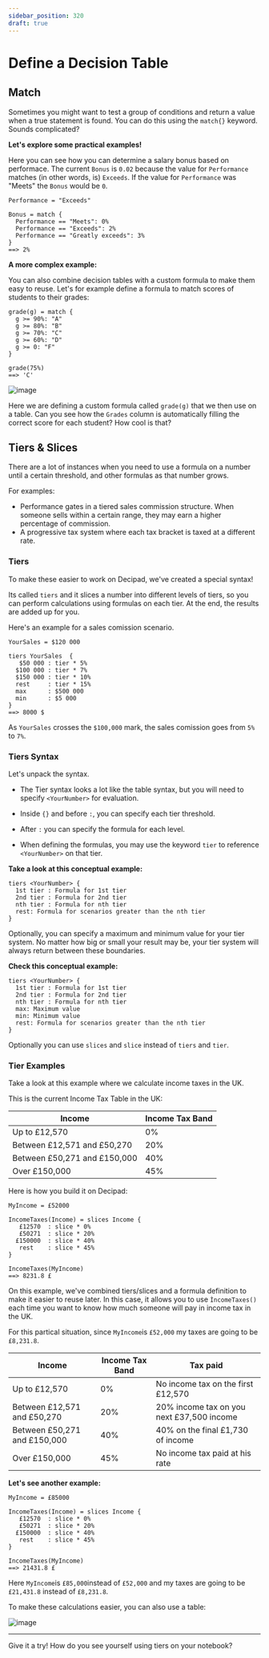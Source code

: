 ```yaml
---
sidebar_position: 320
draft: true
---
```


# Define a Decision Table

## Match

Sometimes you might want to test a group of conditions and return a value when a true statement is found. You can do this using the `match{}` keyword. Sounds complicated?

**Let's explore some practical examples!**

Here you can see how you can determine a salary bonus based on performace. The current `Bonus` is `0.02` because the value for `Performance` matches (in other words, is) `Exceeds`. If the value for `Performance` was "Meets" the `Bonus` would be `0`.

```deci live
Performance = "Exceeds"

Bonus = match {
  Performance == "Meets": 0%
  Performance == "Exceeds": 2%
  Performance == "Greatly exceeds": 3%
}
==> 2%
```

**A more complex example:**

You can also combine decision tables with a custom formula to make them easy to reuse. Let's for example define a formula to match scores of students to their grades:

```deci live
grade(g) = match {
  g >= 90%: "A"
  g >= 80%: "B"
  g >= 70%: "C"
  g >= 60%: "D"
  g >= 0: "F"
}

grade(75%)
==> 'C'
```

![image](https://user-images.githubusercontent.com/12210180/179830955-73f656c1-86b6-4e6f-9b7c-795aaf78c752.png)

Here we are defining a custom formula called `grade(g)` that we then use on a table. Can you see how the `Grades` column is automatically filling the correct score for each student? How cool is that?

## Tiers & Slices

There are a lot of instances when you need to use a formula on a number until a certain threshold, and other formulas as that number grows.

For examples:

- Performance gates in a tiered sales commission structure. When someone sells within a certain range, they may earn a higher percentage of commission.
- A progressive tax system where each tax bracket is taxed at a different rate.

### Tiers

To make these easier to work on Decipad, we've created a special syntax!

Its called `tiers` and it slices a number into different levels of tiers, so you can perform calculations using formulas on each tier. At the end, the results are added up for you.

Here's an example for a sales comission scenario.

```deci live
YourSales = $120 000

tiers YourSales  {
   $50 000 : tier * 5%
  $100 000 : tier * 7%
  $150 000 : tier * 10%
  rest     : tier * 15%
  max      : $500 000
  min      : $5 000
}
==> 8000 $
```

As `YourSales` crosses the `$100,000` mark, the sales comission goes from `5%` to `7%`.

### Tiers Syntax

Let's unpack the syntax.

- The Tier syntax looks a lot like the table syntax, but you will need to specify `<YourNumber>` for evaluation.

- Inside `{}` and before `:`, you can specify each tier threshold.

- After `:` you can specify the formula for each level.

- When defining the formulas, you may use the keyword `tier` to reference `<YourNumber>` on that tier.

**Take a look at this conceptual example:**

```
tiers <YourNumber> {
  1st tier : Formula for 1st tier
  2nd tier : Formula for 2nd tier
  nth tier : Formula for nth tier
  rest: Formula for scenarios greater than the nth tier
}
```

Optionally, you can specify a maximum and minimum value for your tier system. No matter how big or small your result may be, your tier system will always return between these boundaries.

**Check this conceptual example:**

```
tiers <YourNumber> {
  1st tier : Formula for 1st tier
  2nd tier : Formula for 2nd tier
  nth tier : Formula for nth tier
  max: Maximum value
  min: Minimum value
  rest: Formula for scenarios greater than the nth tier
}
```

Optionally you can use `slices` and `slice` instead of `tiers` and `tier`.

### Tier Examples

Take a look at this example where we calculate income taxes in the UK.

This is the current Income Tax Table in the UK:

| Income                       | Income Tax Band |
| ---------------------------- | --------------- |
| Up to £12,570                | 0%              |
| Between £12,571 and £50,270  | 20%             |
| Between £50,271 and £150,000 | 40%             |
| Over £150,000                | 45%             |

Here is how you build it on Decipad:

```deci live
MyIncome = £52000

IncomeTaxes(Income) = slices Income {
   £12570  : slice * 0%
   £50271  : slice * 20%
  £150000  : slice * 40%
   rest    : slice * 45%
}

IncomeTaxes(MyIncome)
==> 8231.8 £
```

On this example, we've combined tiers/slices and a formula definition to make it easier to reuse later. In this case, it allows you to use `ÌncomeTaxes()` each time you want to know how much someone will pay in income tax in the UK.

For this partical situation, since `MyIncome`is `£52,000` my taxes are going to be `£8,231.8`.

| Income                       | Income Tax Band | Tax paid                                  |
| ---------------------------- | --------------- | ----------------------------------------- |
| Up to £12,570                | 0%              | No income tax on the first £12,570        |
| Between £12,571 and £50,270  | 20%             | 20% income tax on you next £37,500 income |
| Between £50,271 and £150,000 | 40%             | 40% on the final £1,730 of income         |
| Over £150,000                | 45%             | No income tax paid at his rate            |

**Let's see another example:**

```deci live
MyIncome = £85000

IncomeTaxes(Income) = slices Income {
   £12570  : slice * 0%
   £50271  : slice * 20%
  £150000  : slice * 40%
   rest    : slice * 45%
}

IncomeTaxes(MyIncome)
==> 21431.8 £
```

Here `MyIncome`is `£85,000`instead of `£52,000` and my taxes are going to be `£21,431.8` instead of `£8,231.8`.

To make these calculations easier, you can also use a table:

![image](https://user-images.githubusercontent.com/12210180/181501145-d4bd8ebd-8e9e-4257-9ab7-81514779a797.png)

---

Give it a try! How do you see yourself using tiers on your notebook?
